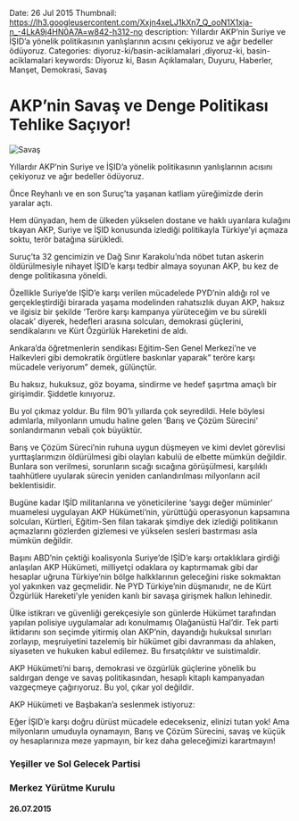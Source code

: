 Date: 26 Jul 2015
Thumbnail: https://lh3.googleusercontent.com/Xxjn4xeLJ1kXn7_Q_ooN1X1xja-n_-4LkA9j4HN0A7A=w842-h312-no
description: Yıllardır AKP’nin Suriye ve İŞID’a yönelik politikasının yanlışlarının acısını çekiyoruz ve ağır bedeller ödüyoruz.
Categories: diyoruz-ki/basin-aciklamalari ,diyoruz-ki, basin-aciklamalari
keywords: Diyoruz ki, Basın Açıklamaları, Duyuru, Haberler, Manşet, Demokrasi, Savaş

# AKP’nin Savaş ve Denge Politikası Tehlike Saçıyor!

![Savaş](https://lh3.googleusercontent.com/Xxjn4xeLJ1kXn7_Q_ooN1X1xja-n_-4LkA9j4HN0A7A=w842-h312-no)

Yıllardır AKP’nin Suriye ve İŞID’a yönelik politikasının yanlışlarının acısını çekiyoruz ve ağır bedeller ödüyoruz.

Önce Reyhanlı ve en son Suruç’ta yaşanan katliam yüreğimizde derin yaralar açtı.

Hem dünyadan, hem de ülkeden yükselen dostane ve haklı uyarılara kulağını tıkayan AKP, Suriye ve İŞID konusunda izlediği politikayla Türkiye’yi açmaza soktu, terör batağına sürükledi.

Suruç’ta 32 gencimizin ve Dağ Sınır Karakolu’nda nöbet tutan askerin öldürülmesiyle nihayet İŞID’e karşı tedbir almaya soyunan AKP, bu kez de denge politikasına yöneldi.

Özellikle Suriye’de IŞİD’e karşı verilen mücadelede PYD’nin aldığı rol ve gerçekleştirdiği birarada yaşama modelinden rahatsızlık duyan AKP, haksız ve ilgisiz bir şekilde ‘Teröre karşı kampanya yürüteceğim ve bu sürekli olacak’ diyerek, hedefleri arasına solcuları, demokrasi güçlerini, sendikalarını ve Kürt Özgürlük Hareketini de aldı.

Ankara’da öğretmenlerin sendikası Eğitim-Sen Genel Merkezi’ne ve Halkevleri gibi demokratik örgütlere baskınlar yaparak” teröre karşı mücadele veriyorum” demek, gülünçtür.

Bu haksız, hukuksuz, göz boyama, sindirme ve hedef şaşırtma amaçlı bir girişimdir. Şiddetle kınıyoruz.

Bu yol çıkmaz yoldur.  Bu film 90’lı yıllarda çok seyredildi. Hele böylesi adımlarla, milyonların umudu haline gelen ‘Barış ve Çözüm Sürecini’ sonlandırmanın vebali çok büyüktür. 

Barış ve Çözüm Süreci’nin ruhuna uygun düşmeyen ve kimi devlet görevlisi yurttaşlarımızın öldürülmesi gibi olayları kabulü de elbette mümkün değildir. Bunlara son verilmesi, sorunların sıcağı sıcağına görüşülmesi, karşılıklı taahhütlere uyularak sürecin yeniden canlandırılması milyonların acil beklentisidir. 

Bugüne kadar IŞİD militanlarına ve yöneticilerine ‘saygı değer müminler’ muamelesi uygulayan AKP Hükümeti’nin, yürüttüğü operasyonun kapsamına solcuları, Kürtleri, Eğitim-Sen filan takarak şimdiye dek izlediği politikanın açmazlarını gözlerden gizlemesi ve yükselen sesleri bastırması asla mümkün değildir.   

Başını ABD’nin çektiği koalisyonla Suriye’de IŞİD’e karşı ortaklıklara girdiği anlaşılan AKP Hükümeti, milliyetçi odaklara oy kaptırmamak gibi dar hesaplar uğruna Türkiye’nin bölge halkklarının geleceğini riske sokmaktan yol yakınken vaz geçmelidir. Ne PYD Türkiye’nin düşmanıdır, ne de Kürt Özgürlük Hareketi’yle yeniden kanlı bir savaşa girişmek halkın lehinedir. 

Ülke istikrarı ve güvenliği gerekçesiyle son günlerde Hükümet tarafından yapılan polisiye uygulamalar adı konulmamış Olağanüstü Hal’dir. Tek parti iktidarını son seçimde yitirmiş olan AKP’nin, dayandığı hukuksal sınırları zorlayıp, meşruiyetini tazelemiş bir hükümet gibi davranması da ahlaken, siyaseten ve hukuken kabul edilemez. Bu fırsatçılıktır ve suistimaldir.

AKP Hükümeti’ni barış, demokrasi ve özgürlük güçlerine yönelik bu saldırgan denge ve savaş politikasından, hesaplı kitaplı kampanyadan vazgeçmeye çağırıyoruz. Bu yol, çıkar yol değildir. 

AKP Hükümeti ve Başbakan’a seslenmek istiyoruz:

Eğer İŞID’e karşı doğru dürüst mücadele edecekseniz, elinizi tutan yok!  Ama milyonların umuduyla oynamayın, Barış ve Çözüm Sürecini, savaş ve küçük oy hesaplarınıza meze yapmayın, bir kez daha geleceğimizi karartmayın!



### Yeşiller ve Sol Gelecek Partisi
### Merkez Yürütme Kurulu
#### 26.07.2015
